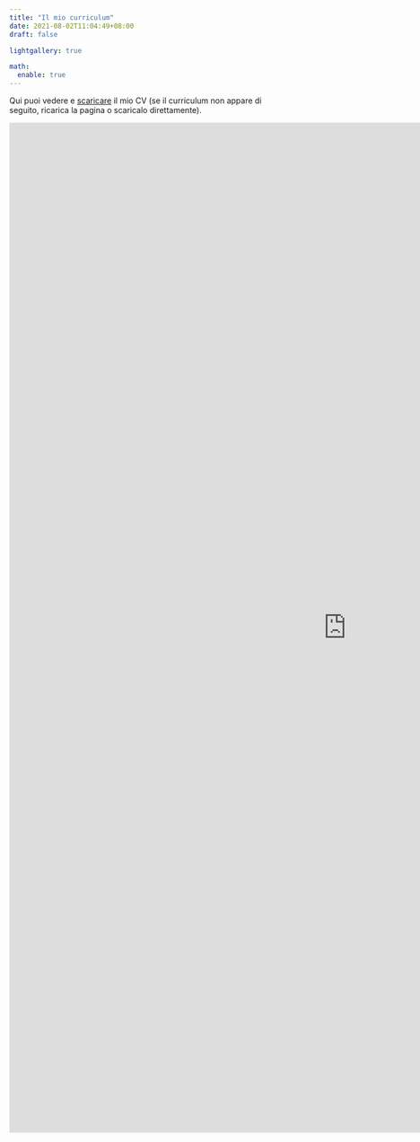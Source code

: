```yaml
---
title: "Il mio curriculum"
date: 2021-08-02T11:04:49+08:00
draft: false

lightgallery: true

math:
  enable: true
---
```


Qui puoi vedere e [scaricare](https://raw.githubusercontent.com/GianmarcoAndreana/gianmarcoandreana.github.io/main/Gianmarco_Andreana_CV.pdf) il mio CV (se il curriculum non appare di seguito, ricarica la pagina o scaricalo direttamente).

<embed src="https://drive.google.com/viewerng/viewer?embedded=true&url=https://raw.githubusercontent.com/GianmarcoAndreana/gianmarcoandreana.github.io/main/Gianmarco_Andreana_CV.pdf" width="1200" height="1800">
